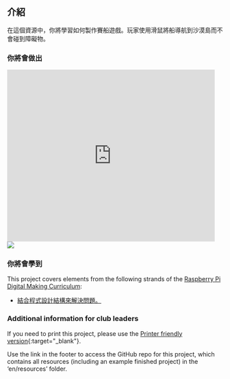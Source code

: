 ## 介紹

在這個資源中，你將學習如何製作賽船遊戲。玩家使用滑鼠將船導航到沙漠島而不會碰到障礙物。

### 你將會做出

<div class="scratch-preview">
  <iframe allowtransparency="true" width="485" height="402" src="https://scratch.mit.edu/projects/embed/63957956/?autostart=false" frameborder="0"></iframe>
  <img src="images/boat-final.png">
</div>

### 你將會學到

This project covers elements from the following strands of the [Raspberry Pi Digital Making Curriculum](http://rpf.io/curriculum):

+ [結合程式設計結構來解決問題。](https://www.raspberrypi.org/curriculum/programming/builder)

### Additional information for club leaders

If you need to print this project, please use the [Printer friendly version](https://projects.raspberrypi.org/en/projects/boat-race/print){:target="_blank"}.

Use the link in the footer to access the GitHub repo for this project, which contains all resources (including an example finished project) in the ‘en/resources’ folder.